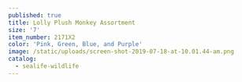 ```yaml
---
published: true
title: Lolly Plush Monkey Assortment
size: '7'
item_number: 2171X2
color: 'Pink, Green, Blue, and Purple'
image: /static/uploads/screen-shot-2019-07-18-at-10.01.44-am.png
catalog:
  - sealife-wildlife
---
```


